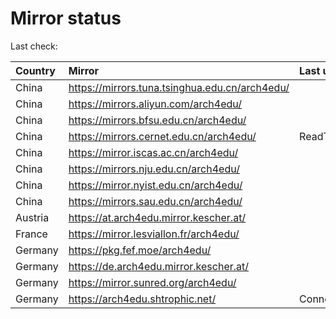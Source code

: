 <script src="./time.js"></script>
# Mirror status
Last check: <script type="text/javascript">localize(1755904942.467323);</script>

|Country|Mirror|Last update|
|:------|:-----|:----------|
|China|https://mirrors.tuna.tsinghua.edu.cn/arch4edu/|<script type="text/javascript">localize(1755888209);</script>|
|China|https://mirrors.aliyun.com/arch4edu/|<script type="text/javascript">localize(1755888209);</script>|
|China|https://mirrors.bfsu.edu.cn/arch4edu/|<script type="text/javascript">localize(1755888209);</script>|
|China|https://mirrors.cernet.edu.cn/arch4edu/|ReadTimeout|
|China|https://mirror.iscas.ac.cn/arch4edu/|<script type="text/javascript">localize(1755888209);</script>|
|China|https://mirrors.nju.edu.cn/arch4edu/|<script type="text/javascript">localize(1755801754);</script>|
|China|https://mirror.nyist.edu.cn/arch4edu/|<script type="text/javascript">localize(1755845561);</script>|
|China|https://mirrors.sau.edu.cn/arch4edu/|<script type="text/javascript">localize(1755801754);</script>|
|Austria|https://at.arch4edu.mirror.kescher.at/|<script type="text/javascript">localize(1755888209);</script>|
|France|https://mirror.lesviallon.fr/arch4edu/|<script type="text/javascript">localize(1755845561);</script>|
|Germany|https://pkg.fef.moe/arch4edu/|<script type="text/javascript">localize(1755888209);</script>|
|Germany|https://de.arch4edu.mirror.kescher.at/|<script type="text/javascript">localize(1755888209);</script>|
|Germany|https://mirror.sunred.org/arch4edu/|<script type="text/javascript">localize(1755888209);</script>|
|Germany|https://arch4edu.shtrophic.net/|ConnectionError|

<script src="./tablefilter/tablefilter.js"></script>
<script src="./table.js"></script>